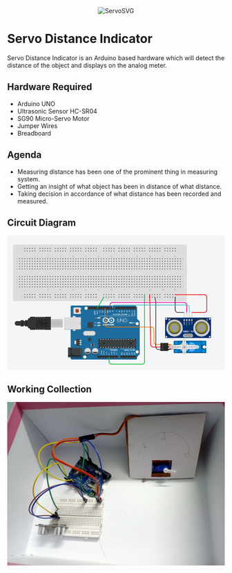 <center><img src="https://svg-banners.vercel.app/api?type=luminance&text1=Servo Distance Calculator %20⚙️&width=1200&height=400" alt="ServoSVG"></center>

# Servo Distance Indicator
Servo Distance Indicator is an Arduino based hardware which will detect the distance of the object and displays on the analog meter.

## Hardware Required 
- Arduino UNO
- Ultrasonic Sensor HC-SR04
- SG90 Micro-Servo Motor
- Jumper Wires
- Breadboard 

## Agenda 
- Measuring distance has been one of the prominent thing in measuring system. 
- Getting an insight of what object has been in distance of what distance. 
- Taking decision in accordance of what distance has been recorded and measured. 

## Circuit Diagram 
![Circuit Diagram](https://github.com/TauqeerAhmad5201/Servo-distance-indicator/blob/main/images/ckt-diagram.png?raw=true)

## Working Collection 
![Output](https://github.com/TauqeerAhmad5201/Servo-distance-indicator/blob/main/images/servo-distance-indicator.jpg?raw=true)
